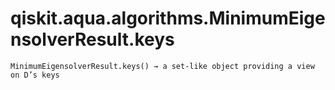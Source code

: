 # qiskit.aqua.algorithms.MinimumEigensolverResult.keys

`MinimumEigensolverResult.keys() → a set-like object providing a view on D’s keys`
